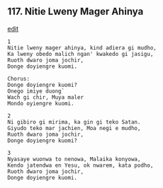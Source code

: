 
## 117.  Nitie Lweny Mager Ahinya
[edit](https://docs.google.com/document/d/1ZvnNUuxCel2k0G7J2TWxIbrMIJpUvT%2DC/edit?mode=html)



    1
    Nitie lweny mager ahinya, kind adiera gi mudho,
    Ka lweny obedo malich ngan' kwakedo gi jasigu,
    Ruoth dwaro joma jochir,
    Donge doyiengre kuomi.

    Chorus:
    Donge doyiengre kuomi?
    Onego imiye duong`
    Wach gi chir, Muya maler
    Mondo oyiengre kuomi.

    2
    Ni gibiro gi mirima, ka gin gi teko Satan.
    Giyudo teko mar jachien, Moa negi e mudho,
    Ruoth dwaro joma jochir,
    Donge doyiengre kuomi?

    3
    Nyasaye wuonwa to nenowa, Malaika konyowa,
    Kendo jatendwa en Yesu, ok nwarem, kata podho,
    Ruoth dwaro joma jochir,
    Donge doyiengre kuomi.

